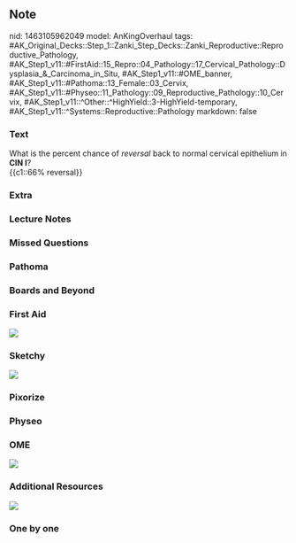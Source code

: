 ## Note
nid: 1463105962049
model: AnKingOverhaul
tags: #AK_Original_Decks::Step_1::Zanki_Step_Decks::Zanki_Reproductive::Reproductive_Pathology, #AK_Step1_v11::#FirstAid::15_Repro::04_Pathology::17_Cervical_Pathology::Dysplasia_&_Carcinoma_in_Situ, #AK_Step1_v11::#OME_banner, #AK_Step1_v11::#Pathoma::13_Female::03_Cervix, #AK_Step1_v11::#Physeo::11_Pathology::09_Reproductive_Pathology::10_Cervix, #AK_Step1_v11::^Other::^HighYield::3-HighYield-temporary, #AK_Step1_v11::^Systems::Reproductive::Pathology
markdown: false

### Text
<div>
  <div>
    What is the percent chance of <i>reversal</i> back to normal
    cervical epithelium in <b>CIN I</b>?
  </div>
  <div>
    {{c1::66% reversal}}
  </div>
</div>

### Extra


### Lecture Notes


### Missed Questions


### Pathoma


### Boards and Beyond


### First Aid
<img src="tmpzKDk5x.png">

### Sketchy
<img src="tmpvoda9b.png">

### Pixorize


### Physeo


### OME
<div class="ome-widget">
  <a href="https://onlinemeded.org?ref=anki"><img src=
  "_OME_AnkiFlashcards_General_7.png"></a>
</div>

### Additional Resources
<img src="paste-0c62c9b42b23f7fee5a5c8f539fc9b3832020ac5.png">

### One by one

